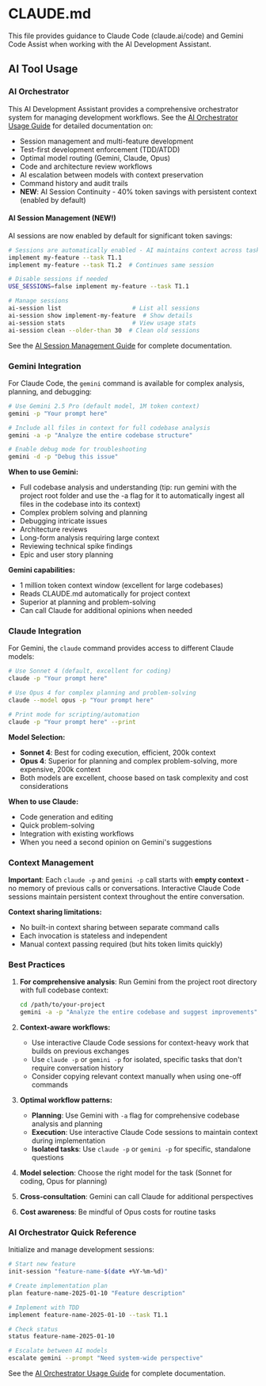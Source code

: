 # CLAUDE.md

This file provides guidance to Claude Code (claude.ai/code) and Gemini Code Assist when working with the AI Development Assistant.

## AI Tool Usage

### AI Orchestrator

This AI Development Assistant provides a comprehensive orchestrator system for managing development workflows. See the [AI Orchestrator Usage Guide](docs/AI_ORCHESTRATOR_GUIDE.md) for detailed documentation on:
- Session management and multi-feature development
- Test-first development enforcement (TDD/ATDD)
- Optimal model routing (Gemini, Claude, Opus)
- Code and architecture review workflows
- AI escalation between models with context preservation
- Command history and audit trails
- **NEW**: AI Session Continuity - 40% token savings with persistent context (enabled by default)

#### AI Session Management (NEW!)

AI sessions are now enabled by default for significant token savings:

```bash
# Sessions are automatically enabled - AI maintains context across tasks!
implement my-feature --task T1.1
implement my-feature --task T1.2  # Continues same session

# Disable sessions if needed
USE_SESSIONS=false implement my-feature --task T1.1

# Manage sessions
ai-session list                    # List all sessions
ai-session show implement-my-feature  # Show details
ai-session stats                   # View usage stats
ai-session clean --older-than 30  # Clean old sessions
```

See the [AI Session Management Guide](docs/AI_SESSION_MANAGEMENT_GUIDE.md) for complete documentation.

### Gemini Integration

For Claude Code, the `gemini` command is available for complex analysis, planning, and debugging:

```bash
# Use Gemini 2.5 Pro (default model, 1M token context)
gemini -p "Your prompt here"

# Include all files in context for full codebase analysis
gemini -a -p "Analyze the entire codebase structure"

# Enable debug mode for troubleshooting
gemini -d -p "Debug this issue"
```

**When to use Gemini:**
- Full codebase analysis and understanding (tip: run gemini with the project root folder and use the -a flag for it to automatically ingest all files in the codebase into its context)
- Complex problem solving and planning
- Debugging intricate issues
- Architecture reviews
- Long-form analysis requiring large context
- Reviewing technical spike findings
- Epic and user story planning

**Gemini capabilities:**
- 1 million token context window (excellent for large codebases)
- Reads CLAUDE.md automatically for project context
- Superior at planning and problem-solving
- Can call Claude for additional opinions when needed

### Claude Integration

For Gemini, the `claude` command provides access to different Claude models:

```bash
# Use Sonnet 4 (default, excellent for coding)
claude -p "Your prompt here"

# Use Opus 4 for complex planning and problem-solving
claude --model opus -p "Your prompt here"

# Print mode for scripting/automation
claude -p "Your prompt here" --print
```

**Model Selection:**
- **Sonnet 4**: Best for coding execution, efficient, 200k context
- **Opus 4**: Superior for planning and complex problem-solving, more expensive, 200k context
- Both models are excellent, choose based on task complexity and cost considerations

**When to use Claude:**
- Code generation and editing
- Quick problem-solving
- Integration with existing workflows
- When you need a second opinion on Gemini's suggestions

### Context Management

**Important**: Each `claude -p` and `gemini -p` call starts with **empty context** - no memory of previous calls or conversations. Interactive Claude Code sessions maintain persistent context throughout the entire conversation.

**Context sharing limitations:**
- No built-in context sharing between separate command calls
- Each invocation is stateless and independent
- Manual context passing required (but hits token limits quickly)

### Best Practices

1. **For comprehensive analysis**: Run Gemini from the project root directory with full codebase context:
   ```bash
   cd /path/to/your-project
   gemini -a -p "Analyze the entire codebase and suggest improvements"
   ```

2. **Context-aware workflows:**
   - Use interactive Claude Code sessions for context-heavy work that builds on previous exchanges
   - Use `claude -p` or `gemini -p` for isolated, specific tasks that don't require conversation history
   - Consider copying relevant context manually when using one-off commands

3. **Optimal workflow patterns:**
   - **Planning**: Use Gemini with `-a` flag for comprehensive codebase analysis and planning
   - **Execution**: Use interactive Claude Code sessions to maintain context during implementation
   - **Isolated tasks**: Use `claude -p` or `gemini -p` for specific, standalone questions

4. **Model selection**: Choose the right model for the task (Sonnet for coding, Opus for planning)
5. **Cross-consultation**: Gemini can call Claude for additional perspectives
6. **Cost awareness**: Be mindful of Opus costs for routine tasks

### AI Orchestrator Quick Reference

Initialize and manage development sessions:
```bash
# Start new feature
init-session "feature-name-$(date +%Y-%m-%d)"

# Create implementation plan
plan feature-name-2025-01-10 "Feature description"

# Implement with TDD
implement feature-name-2025-01-10 --task T1.1

# Check status
status feature-name-2025-01-10

# Escalate between AI models
escalate gemini --prompt "Need system-wide perspective"
```

See the [AI Orchestrator Usage Guide](docs/AI_ORCHESTRATOR_GUIDE.md) for complete documentation.
